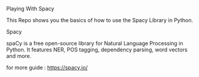 
Playing With Spacy

This Repo shows you the basics of how to use the Spacy Library in Python.

Spacy

spaCy is a free open-source library for Natural Language Processing in Python. It features NER, POS tagging, dependency parsing, word vectors and more.

for more guide : https://spacy.io/